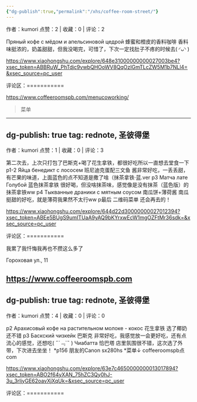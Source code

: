 ```yaml
---
{"dg-publish":true,"permalink":"/xhs/coffee-room-street/"}
---
```


作者：kumori
点赞：2   |   收藏：0   |   评论：2

Пряный кофе с мёдом и апельсиновой цедрой 蜂蜜和橙皮的香料咖啡 香料味挺浓的，奶盖甜甜，但我没喝完，可惜了，下次一定找肚子不疼的时候去(  ◜ᴗ◝ )

https://www.xiaohongshu.com/explore/648e31000000000027003be4?xsec_token=ABBRuW_PhTdjc9vwbQHOoWV8QqOzIGmTLcZW5M1b7NLl4=&xsec_source=pc_user

评论区：===========

https://www.coffeeroomspb.com/menucoworking/

> 菜单
---
dg-publish: true
tag: rednote, 圣彼得堡
---
作者：kumori
点赞：1   |   收藏：0   |   评论：3

第二次去，上次只打包了巴斯克+喝了花生拿铁，都很好吃所以一直想去堂食一下
p1-2 Яйца бенедикт с лососем 班尼迪克蛋配三文鱼 酱非常好吃，一丢丢甜，有芒果的味道，上面蓝色的点不知道是撒了啥（抹茶拿铁·蓝.ver
p3 Матча лате Голубой 蓝色抹茶拿铁 很好喝，但没啥抹茶味，感觉像是没有抹茶（蓝色版）的抹茶拿铁ww
p4 Тыкванные драники с мятным соусом 南瓜饼+薄荷酱 南瓜挺甜的好吃，就是薄荷我果然不太行ww
p最后 二维码菜单
还会再去的！

https://www.xiaohongshu.com/explore/644d22d30000000027012394?xsec_token=ABEe5BUgS9umITUaA9yAQ9bKYrxwEcW1mgOZFtMr36sdk=&xsec_source=pc_user

评论区：===========

我累了我忏悔我再也不攒这么多了

Гороховая ул., 11

https://www.coffeeroomspb.com
---
dg-publish: true
tag: rednote, 圣彼得堡
---
作者：kumori
点赞：4   |   收藏：0   |   评论：0

p2 Арахисовый кофе на растительном молоке - кокос 花生拿铁 选了椰奶还不错
p3 Баскский чизкейк 巴斯克 非常好吃，我感觉放一会更好吃，还有点流心的感觉，还想吃( ﻿˶﻿´﹃`˵﻿ )
Чиабатта 恰巴塔
店里氛围很不错，这次选了外带，下次进去坐坐！
*p156 朋友的Canon sx280hs
*菜单↓
coffeeroomspb点com

https://www.xiaohongshu.com/explore/63e7c4650000000013017894?xsec_token=ABO2f64yXAN_75hZC3Qy0hJ-3u_3rljyGE62oavXjXqUk=&xsec_source=pc_user

评论区：===========

